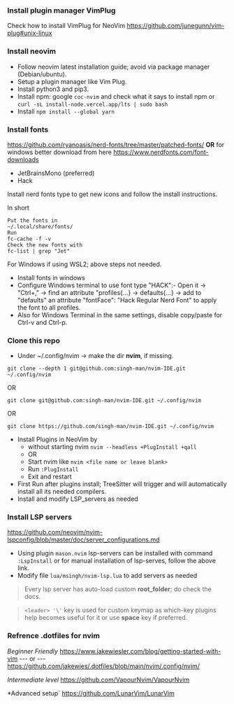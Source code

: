### Install plugin manager VimPlug
Check how to install VimPlug for NeoVim
https://github.com/junegunn/vim-plug#unix-linux

### Install neovim
- Follow neovim latest installation guide; avoid via package manager (Debian/ubuntu).
- Setup a plugin manager like Vim Plug.
- Install python3 and pip3.
- Install npm: google `coc-nvim` and check what it says to install npm or `curl -sL install-node.vercel.app/lts | sudo bash`
- Install `npm install --global yarn`

### Install fonts
https://github.com/ryanoasis/nerd-fonts/tree/master/patched-fonts/ **OR** for windows better download from here https://www.nerdfonts.com/font-downloads
- JetBrainsMono (preferred)
- Hack

Install nerd fonts type to get new icons and follow the install instructions.

In short
```
Put the fonts in
~/.local/share/fonts/
Run
fc-cache -f -v
Check the new fonts with 
fc-list | grep "Jet"
```
For Windows if using WSL2; above steps not needed.
- Install fonts in windows
- Configure Windows terminal to use font type "HACK":- Open it -> "Ctrl+," -> find an attribute "profiles{...} -> defaults{...} -> add to "defaults" an attribute "fontFace": "Hack Regular Nerd Font" to apply the font to all profiles.
- Also for Windows Terminal in the same settings, disable copy/paste for Ctrl-v and Ctrl-p.

### Clone this repo
- Under ~/.config/nvim -> make the dir **nvim**, if missing.

```git clone --depth 1 git@github.com:singh-man/nvim-IDE.git ~/.config/nvim```

OR

```git clone git@github.com:singh-man/nvim-IDE.git ~/.config/nvim```

OR

```git clone https://github.com/singh-man/nvim-IDE.git ~/.config/nvim```

- Install Plugins in NeoVim by
  - without starting nvim `nvim --headless +PlugInstall +qall` 
  - OR
  - Start nvim like `nvim <file name or leave blank>`
  - Run `:PlugInstall`
  - Exit and restart
- First Run after plugins install; TreeSitter will trigger and will automatically install all its needed compilers.
- Install and modify LSP_servers as needed

### Install LSP servers
https://github.com/neovim/nvim-lspconfig/blob/master/doc/server_configurations.md
- Using plugin `mason.nvim` lsp-servers can be installed with command `:LspInstall` or for manual installation of lsp-serves, follow the above link.
- Modify file `lua/msingh/nvim-lsp.lua` to add servers as needed

> Every lsp server has auto-load custom **root_folder**; do check the docs.

> ```<leader> '\'``` key is used for custom keymap as which-key plugins help becomes useful for it or use **space** key if preferred.


### Refrence .dotfiles for nvim

*Beginner Friendly*
https://www.jakewiesler.com/blog/getting-started-with-vim --- or --- https://github.com/jakewies/.dotfiles/blob/main/nvim/.config/nvim/

*Intermediate level*
https://github.com/VapourNvim/VapourNvim

*Advanced setup`
https://github.com/LunarVim/LunarVim
